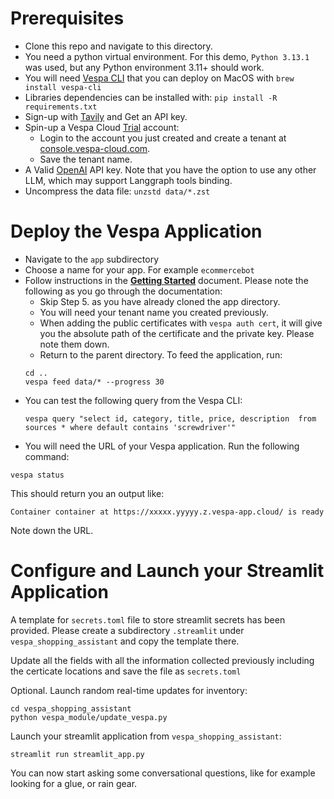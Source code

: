 # Prerequisites

- Clone this repo and navigate to this directory.
- You need a python virtual environment. For this demo, `Python 3.13.1` was used, but any Python environment 3.11+ should work.
- You will need [Vespa CLI](https://docs.vespa.ai/en/vespa-cli.html) that you can deploy on MacOS with `brew install vespa-cli`
- Libraries dependencies can be installed with: `pip install -R requirements.txt`
- Sign-up with [Tavily](https://tavily.com/) and Get an API key.
- Spin-up a Vespa Cloud [Trial](https://vespa.ai/free-trial) account:
  - Login to the account you just created and create a tenant at [console.vespa-cloud.com](https://console.vespa-cloud.com/).
  - Save the tenant name.
- A Valid [OpenAI](https://openai.com/index/openai-api/) API key. Note that you have the option to use any other LLM, which may support Langgraph tools binding.
- Uncompress the data file: `unzstd data/*.zst`
  


# Deploy the Vespa Application


- Navigate to the `app` subdirectory
- Choose a name for your app. For example `ecommercebot`
- Follow instructions in the [**Getting Started**](https://cloud.vespa.ai/en/getting-started) document. Please note the following as you go through the documentation:
  - Skip Step 5. as you have already cloned the app directory.
  - You will need your tenant name you created previously.
  - When adding the public certificates with `vespa auth cert`, it will give you the absolute path of the certificate and the private key. Please note them down.
  - Return to the parent directory. To feed the application, run:
  ```
  cd ..
  vespa feed data/* --progress 30
  ```
- You can test the following query from the Vespa CLI:
  ```
  vespa query "select id, category, title, price, description  from sources * where default contains 'screwdriver'"
  ```
 - You will need the URL of your Vespa application. Run the following command:
  ```
  vespa status
  ```
  This should return you an output like:
  ```
  Container container at https://xxxxx.yyyyy.z.vespa-app.cloud/ is ready
  ```
  Note down the URL.

  # Configure and Launch your Streamlit Application
  
  A template for `secrets.toml` file to store streamlit secrets has been provided. Please create a subdirectory `.streamlit` under `vespa_shopping_assistant`  and copy the template there. 
  
  Update all the fields with all the information collected previously including the certicate locations and save the file as `secrets.toml`

  Optional. Launch random real-time updates for inventory:
  ```
  cd vespa_shopping_assistant
  python vespa_module/update_vespa.py
  ```
  
  Launch your streamlit application from `vespa_shopping_assistant`:
  ```
  streamlit run streamlit_app.py
  ```
You can now start asking some conversational questions, like for example looking for a glue, or rain gear.

